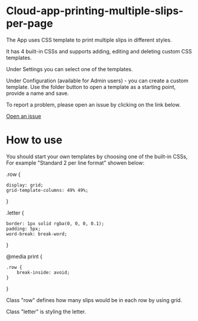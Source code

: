 # Cloud-app-printing-multiple-slips-per-page

<p>The App uses CSS template to print multiple slips in different styles.</p>
<p>It has 4 built-in CSSs and supports adding, editing and deleting custom CSS templates.</p>
<p>Under Settings you can select one of the templates.</p>
<p>Under Configuration (available for Admin users) - you can create a custom template. Use the folder button to open a template as a starting point, provide a name and save.</p>
<p>To report a problem, please open an issue by clicking on the link below.</p>
<p><a translate href="https://github.com/ExLibrisGroup/Cloud-app-printing-multiple-slips-per-page/issues" target="_blank">Open an issue</a></p>

# How to use

You should start your own templates by choosing one of the built-in CSSs, For example "Standard 2 per line format" showen below:

.row {

	display: grid;
	grid-template-columns: 49% 49%;
}

.letter {
	
	border: 1px solid rgba(0, 0, 0, 0.1);
	padding: 5px;
	word-break: break-word;
	
}

@media print {

	.row {
		break-inside: avoid;
	}
}
<p>Class "row" defines how many slips would be in each row by using grid.</p>
<p>Class "letter" is styling the letter.</p>



 
